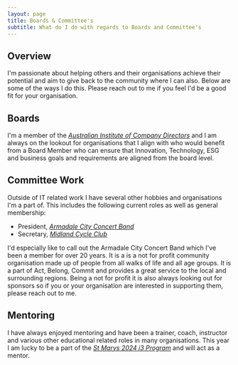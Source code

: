 ```yaml
---
layout: page
title: Boards & Committee's
subtitle: What do I do with regards to Boards and Committee's
---
```


## Overview

I'm passionate about helping others and their organisations achieve their potential and aim to give back to the community where I can also. Below are some of the ways I do this. Please reach out to me if you feel I'd be a good fit for your organisation.

## Boards

I'm a member of the *[Australian Institute of Company Directors](https://www.aicd.com.au)* and I am always on the lookout for organisations that I align with who would benefit from a Board Member who can ensure that Innovation, Technology, ESG and business goals and requirements are aligned from the board level.

## Committee Work

Outside of IT related work I have several other hobbies and organisations I'm a part of. This includes the following current roles as well as general membership:

- President, *[Armadale City Concert Band](https://www.armadalecityconcertband.org.au)*
- Secretary,  *[Midland Cycle Club](https://www.midlandcycleclub.com.au)*

I'd especially like to call out the Armadale City Concert Band which I've been a member for over 20 years. It is a is a not for profit community organisation made up of people from all walks of life and all age groups. It is a part of Act, Belong, Commit and provides a great service to the local and surrounding regions. Being a not for profit it is also always looking out for sponsors so if you or your organisation are interested in supporting them, please reach out to me.

## Mentoring

I have always enjoyed mentoring and have been a trainer, coach, instructor and various other educational related roles in many organisations. This year I am lucky to be a part of the *[St Marys 2024 i3 Program](https://www.stmarys.wa.edu.au/senior-school/flagship-programs/)* and will act as a mentor.